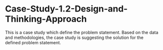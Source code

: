 # Case-Study-1.2-Design-and-Thinking-Approach
This is a case study which define the problem statement. Based on the data and methodologies, the case study is suggesting the solution for the defined problem statement. 
